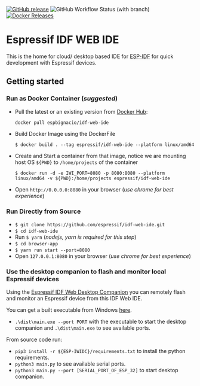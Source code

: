 [![GitHub release](https://img.shields.io/github/release/espressif/idf-web-ide.svg?style=flat-square)](https://github.com/espressif/idf-web-ide/releases/latest)
![GitHub Workflow Status (with branch)](https://img.shields.io/github/actions/workflow/status/espressif/idf-web-ide/docker-push.yml?label=Dockerhub%20push%20status&logo=docker)
[![Docker Releases](https://img.shields.io/badge/-Docker%20Releases-blue)](https://hub.docker.com/r/espbignacio/idf-web-ide)
# Espressif IDF WEB IDE

This is the home for cloud/ desktop based IDE for [ESP-IDF](https://github.com/espressif/esp-idf) for quick development with Espressif devices.

## Getting started

### Run as Docker Container (_suggested_)

- Pull the latest or an existing version from [Docker Hub](https://hub.docker.com/r/espbignacio/idf-web-ide):

  `docker pull espbignacio/idf-web-ide`

- Build Docker Image using the DockerFile

  `$ docker build . --tag espressif/idf-web-ide --platform linux/amd64`

- Create and Start a container from that image, notice we are mounting host OS `${PWD}` to `/home/projects` of the container

  `$ docker run -d -e IWI_PORT=8080 -p 8080:8080 --platform linux/amd64 -v ${PWD}:/home/projects espressif/idf-web-ide`

- Open `http://0.0.0.0:8080` in your browser (_use chrome for best experience_)

### Run Directly from Source

- `$ git clone https://github.com/espressif/idf-web-ide.git`
- `$ cd idf-web-ide`
- Run `$ yarn` (_nodejs, yarn is required for this step_)
- `$ cd browser-app`
- `$ yarn run start --port=8080`
- Open `127.0.0.1:8080` in your browser (_use chrome for best experience_)

### Use the desktop companion to flash and monitor local Espressif devices

Using the [Espressif IDF Web Desktop Companion](https://github.com/espressif/iwidc/) you can remotely flash and monitor an Espressif device from this IDF Web IDE.

You can get a built executable from Windows [here](https://github.com/espressif/iwidc/releases).

- `.\dist\main.exe --port PORT` with the executable to start the desktop companion and `.\dist\main.exe` to see available ports.

From source code run:

- `pip3 install -r ${ESP-IWIDC}/requirements.txt` to install the python requirements.
- `python3 main.py` to see available serial ports.
- `python3 main.py --port [SERIAL_PORT_OF_ESP_32]` to start desktop companion.
